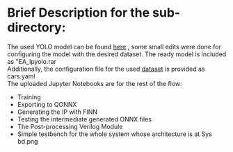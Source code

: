 <h1>Brief Description for the sub-directory:</h1>
<p>The used YOLO model can be found <span><a href="https://github.com/sefaburakokcu/quantized-yolov5">here</a></span>
, some small edits were done for configuring the model with the desired dataset. The ready model is included as "EA_lpyolo.rar
<br>
Additionally, the configuration file for the used <span><a href="https://www.kaggle.com/datasets/seyeon040768/car-detection-dataset">dataset</a></span> is provided as cars.yaml
<br>
The uploaded Jupyter Notebooks are for the rest of the flow:</p>
<ul>
  <li>Training</li>
  <li>Exporting to QONNX</li>
  <li>Generating the IP with FINN</li>
  <li>Testing the intermediate generated ONNX files</li>
  <li>The Post-processing Verilog Module</li>
  <li>Simple testbench for the whole system whose architecture is at Sys bd.png</li>
</ul>
